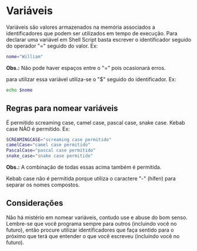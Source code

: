 # Variáveis

Variáveis são valores armazenados na memória associados a identificadores que podem ser utilizados em tempo de execução. Para declarar uma variável em Shell Script basta escrever o identificador seguido do operador "=" seguido do valor.
Ex:

```bash
nome="William"
```

**Obs.:** Não pode haver espaços entre o "=" pois ocasionará erros.

para utilizar essa variável utiliza-se o "$" seguido do identificador.
Ex:

```bash
echo $nome
```

## Regras para nomear variáveis

É permitido screaming case, camel case, pascal case, snake case. Kebab case NÃO é permitido.
Ex:

```bash
SCREAMINGCASE="screaming case permitido"
camelCase="camel case permitido"
PascalCase="pascal case permitido"
snake_case="snake case permitido"
```

**Obs.:** A combinação de todas essas acima também é permitida.

Kebab case não é permitida porque utiliza o caractere "-" (hífen) para separar os nomes compostos.

## Considerações

Não há mistério em nomear variáveis, contudo use e abuse do bom senso. Lembre-se que você programa sempre para outros (incluindo você no futuro), então procure utilizar identificadores que faça sentido para o próximo que terá que entender o que você escreveu (incluindo você no futuro).
